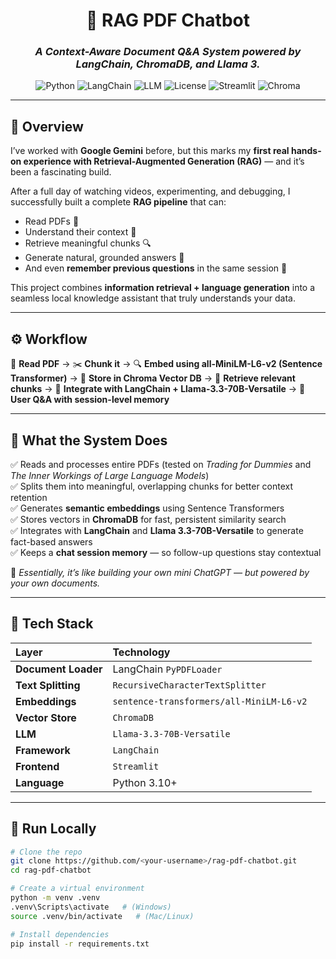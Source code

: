 <div align="center">

# 🧠 RAG PDF Chatbot  
### *A Context-Aware Document Q&A System powered by LangChain, ChromaDB, and Llama 3.*

![Python](https://img.shields.io/badge/Python-3.10+-blue.svg)
![LangChain](https://img.shields.io/badge/LangChain-Framework-green)
![LLM](https://img.shields.io/badge/Model-Llama--3.3--70B--Versatile-purple)
![License](https://img.shields.io/badge/License-MIT-yellow)
![Streamlit](https://img.shields.io/badge/Frontend-Streamlit-red)
![Chroma](https://img.shields.io/badge/VectorDB-ChromaDB-orange)

</div>

---

## 🌟 Overview  

I’ve worked with **Google Gemini** before, but this marks my **first real hands-on experience with Retrieval-Augmented Generation (RAG)** — and it’s been a fascinating build.  

After a full day of watching videos, experimenting, and debugging, I successfully built a complete **RAG pipeline** that can:  
- Read PDFs 📄  
- Understand their context 🧠  
- Retrieve meaningful chunks 🔍  
- Generate natural, grounded answers 💬  
- And even **remember previous questions** in the same session 🔁  

This project combines **information retrieval + language generation** into a seamless local knowledge assistant that truly understands your data.  

---

## ⚙️ Workflow  

📄 **Read PDF** → ✂️ **Chunk it** → 🔍 **Embed using all-MiniLM-L6-v2 (Sentence Transformer)** → 🧱 **Store in Chroma Vector DB** → 🔁 **Retrieve relevant chunks** → 🤝 **Integrate with LangChain + Llama-3.3-70B-Versatile** → 💬 **User Q&A with session-level memory**

---

## 🧩 What the System Does  

✅ Reads and processes entire PDFs (tested on *Trading for Dummies* and *The Inner Workings of Large Language Models*)  
✅ Splits them into meaningful, overlapping chunks for better context retention  
✅ Generates **semantic embeddings** using Sentence Transformers  
✅ Stores vectors in **ChromaDB** for fast, persistent similarity search  
✅ Integrates with **LangChain** and **Llama 3.3-70B-Versatile** to generate fact-based answers  
✅ Keeps a **chat session memory** — so follow-up questions stay contextual  

🧠 *Essentially, it’s like building your own mini ChatGPT — but powered by your own documents.*

---
## 🧠 Tech Stack  

| Layer | Technology |
|:------|:------------|
| **Document Loader** | LangChain `PyPDFLoader` |
| **Text Splitting** | `RecursiveCharacterTextSplitter` |
| **Embeddings** | `sentence-transformers/all-MiniLM-L6-v2` |
| **Vector Store** | `ChromaDB` |
| **LLM** | `Llama-3.3-70B-Versatile` |
| **Framework** | `LangChain` |
| **Frontend** | `Streamlit` |
| **Language** | Python 3.10+ |

---

## 🚀 Run Locally  

```bash
# Clone the repo
git clone https://github.com/<your-username>/rag-pdf-chatbot.git
cd rag-pdf-chatbot

# Create a virtual environment
python -m venv .venv
.venv\Scripts\activate   # (Windows)
source .venv/bin/activate   # (Mac/Linux)

# Install dependencies
pip install -r requirements.txt


